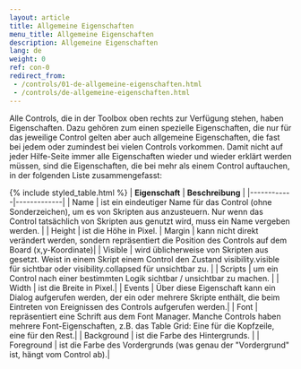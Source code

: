 ```yaml
---
layout: article
title: Allgemeine Eigenschaften
menu_title: Allgemeine Eigenschaften
description: Allgemeine Eigenschaften
lang: de
weight: 0
ref: con-0
redirect_from:
 - /controls/01-de-allgemeine-eigenschaften.html
 - /controls/de-allgemeine-eigenschaften.html
---
```


Alle Controls, die in der Toolbox oben rechts zur Verfügung stehen, haben Eigenschaften. Dazu gehören zum einen spezielle Eigenschaften, die nur für das jeweilige Control gelten aber auch allgemeine Eigenschaften, die fast bei jedem oder zumindest bei vielen Controls vorkommen. Damit nicht auf jeder Hilfe-Seite immer alle Eigenschaften wieder und wieder erklärt werden müssen, sind die Eigenschaften, die bei mehr als einem Control auftauchen, in der folgenden Liste zusammengefasst:

{% include styled_table.html %}
| **Eigenschaft**   | **Beschreibung** |
|------------|-------------|
| Name       | ist ein eindeutiger Name für das Control (ohne Sonderzeichen), um es von Skripten aus anzusteuern. Nur wenn das Control tatsächlich von Skripten aus genutzt wird, muss ein Name vergeben werden. |
| Height     | ist die Höhe in Pixel.
| Margin     | kann nicht direkt verändert werden, sondern repräsentiert die Position des Controls auf dem Board (x,y-Koordinate)|
| Visible    | wird üblicherweise von Skripten aus gesetzt. Weist in einem Skript einem Control den Zustand visibility.visible für sichtbar oder visibility.collapsed für unsichtbar zu. |
| Scripts    | um ein Control nach einer bestimmten Logik sichtbar / unsichtbar zu machen. |
| Width      | ist die Breite in Pixel.|
| Events     | Über diese Eigenschaft kann ein Dialog aufgerufen werden, der ein oder mehrere Skripte enthält, die beim Eintreten von Ereignissen des Controls aufgerufen werden.|
| Font       | repräsentiert eine Schrift aus dem Font Manager. Manche Controls haben mehrere Font-Eigenschaften, z.B. das Table Grid: Eine für die Kopfzeile, eine für den Rest.|
| Background | ist die Farbe des Hintergrunds. |
| Foreground | ist die Farbe des Vordergrunds (was genau der "Vordergrund" ist, hängt vom Control ab).|
